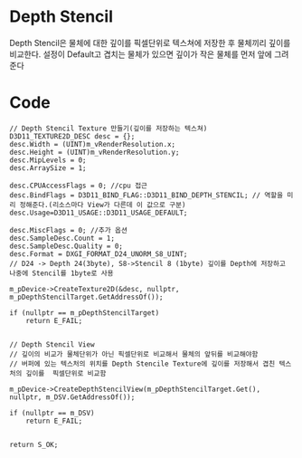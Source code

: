 Depth Stencil
=======================
Depth Stencil은 물체에 대한 깊이를 픽셀단위로 텍스쳐에 저장한 후 물체끼리 깊이를 비교한다. 
설정이 Default고 겹치는 물체가 있으면 깊이가 작은 물체를 먼저 앞에 그려준다





Code
=========
	// Depth Stencil Texture 만들기(깊이를 저장하는 텍스쳐)
	D3D11_TEXTURE2D_DESC desc = {};
	desc.Width = (UINT)m_vRenderResolution.x;
	desc.Height = (UINT)m_vRenderResolution.y;
	desc.MipLevels = 0;
	desc.ArraySize = 1;
	
	desc.CPUAccessFlags = 0; //cpu 접근
	desc.BindFlags = D3D11_BIND_FLAG::D3D11_BIND_DEPTH_STENCIL; // 역할을 미리 정해준다.(리소스마다 View가 다른데 이 값으로 구분)
	desc.Usage=D3D11_USAGE::D3D11_USAGE_DEFAULT;

	desc.MiscFlags = 0; //추가 옵션
	desc.SampleDesc.Count = 1;
	desc.SampleDesc.Quality = 0;
	desc.Format = DXGI_FORMAT_D24_UNORM_S8_UINT;
	// D24 -> Depth 24(3byte), S8->Stencil 8 (1byte) 깊이를 Depth에 저장하고 나중에 Stencil를 1byte로 사용

	m_pDevice->CreateTexture2D(&desc, nullptr, m_pDepthStencilTarget.GetAddressOf());

	if (nullptr == m_pDepthStencilTarget)
		return E_FAIL;
	

	// Depth Stencil View 
	// 깊이의 비교가 물체단위가 아닌 픽셀단위로 비교해서 물체의 앞뒤를 비교해야함
	// 버퍼에 있는 텍스처의 위치를 Depth Stencile Texture에 깊이를 저장해서 겹친 텍스처의 깊이를  픽셀단위로 비교함
  
	m_pDevice->CreateDepthStencilView(m_pDepthStencilTarget.Get(), nullptr, m_DSV.GetAddressOf());

	if (nullptr == m_DSV)
		return E_FAIL;
	

	return S_OK;
